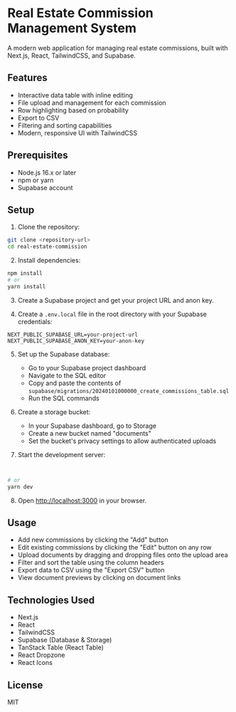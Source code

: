 # Real Estate Commission Management System

A modern web application for managing real estate commissions, built with Next.js, React, TailwindCSS, and Supabase.

## Features

- Interactive data table with inline editing
- File upload and management for each commission
- Row highlighting based on probability
- Export to CSV
- Filtering and sorting capabilities
- Modern, responsive UI with TailwindCSS

## Prerequisites

- Node.js 16.x or later
- npm or yarn
- Supabase account

## Setup

1. Clone the repository:
```bash
git clone <repository-url>
cd real-estate-commission
```

2. Install dependencies:
```bash
npm install
# or
yarn install
```

3. Create a Supabase project and get your project URL and anon key.

4. Create a `.env.local` file in the root directory with your Supabase credentials:
```
NEXT_PUBLIC_SUPABASE_URL=your-project-url
NEXT_PUBLIC_SUPABASE_ANON_KEY=your-anon-key
```

5. Set up the Supabase database:
   - Go to your Supabase project dashboard
   - Navigate to the SQL editor
   - Copy and paste the contents of `supabase/migrations/20240101000000_create_commissions_table.sql`
   - Run the SQL commands

6. Create a storage bucket:
   - In your Supabase dashboard, go to Storage
   - Create a new bucket named "documents"
   - Set the bucket's privacy settings to allow authenticated uploads

7. Start the development server:
```bash


# or
yarn dev
```

8. Open [http://localhost:3000](http://localhost:3000) in your browser.

## Usage

- Add new commissions by clicking the "Add" button
- Edit existing commissions by clicking the "Edit" button on any row
- Upload documents by dragging and dropping files onto the upload area
- Filter and sort the table using the column headers
- Export data to CSV using the "Export CSV" button
- View document previews by clicking on document links

## Technologies Used

- Next.js
- React
- TailwindCSS
- Supabase (Database & Storage)
- TanStack Table (React Table)
- React Dropzone
- React Icons

## License

MIT 